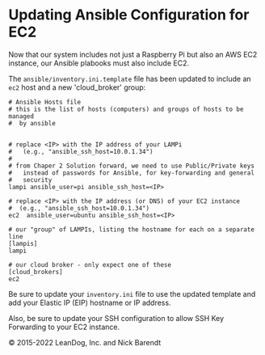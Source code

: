 # Updating Ansible Configuration for EC2

Now that our system includes not just a Raspberry Pi but also an AWS EC2 instance, our Ansible plabooks must also include EC2.

The `ansible/inventory.ini.template` file has been updated to include an `ec2` host and a new 'cloud_broker' group:

```
# Ansible Hosts file
# this is the list of hosts (computers) and groups of hosts to be managed
#  by ansible


# replace <IP> with the IP address of your LAMPi
#   (e.g., "ansible_ssh_host=10.0.1.34")
#
# from Chaper 2 Solution forward, we need to use Public/Private keys
#   instead of passwords for Ansible, for key-forwarding and general
#   security
lampi ansible_user=pi ansible_ssh_host=<IP>

# replace <IP> with the IP address (or DNS) of your EC2 instance
#  (e.g., "ansible_ssh_host=10.0.1.34")
ec2  ansible_user=ubuntu ansible_ssh_host=<IP>

# our "group" of LAMPIs, listing the hostname for each on a separate line
[lampis]
lampi

# our cloud broker - only expect one of these
[cloud_brokers]
ec2
```

Be sure to update your `inventory.ini` file to use the updated template and add your Elastic IP (EIP) hostname or IP address.

Also, be sure to update your SSH configuration to allow SSH Key Forwarding to your EC2 instance.

&copy; 2015-2022 LeanDog, Inc. and Nick Barendt
